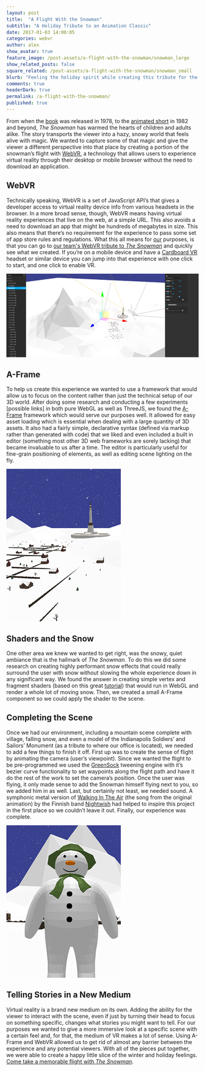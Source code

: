 ```yaml
---
layout: post
title:  "A Flight With the Snowman"
subtitle: "A Holiday Tribute to an Animation Classic"
date: 2017-01-03 14:00:05
categories: webvr
author: alex
show_avatar: true
feature_image: /post-assets/a-flight-with-the-snowman/snowman_large
show_related_posts: false
square_related: /post-assets/a-flight-with-the-snowman/snowman_small
blurb: "Feeling the holiday spirit while creating this tribute for the classic animation The Snowman, with WebVR and the A-Frame 3D framework"
comments: true
headerDark: true
permalink: /a-flight-with-the-snowman/
published: true
---
```


From when the [book](https://www.thesnowman.com/books/) was released in 1978, to the [animated short](https://www.thesnowman.com/film-and-music/the-snowman/) in 1982 and beyond, *The Snowman* has warmed the hearts of children and adults alike. The story transports the viewer into a hazy, snowy world that feels alive with magic. We wanted to capture some of that magic and give the viewer a different perspective into that place by creating a portion of the snowman’s flight with [WebVR](https://webvr.info/), a technology that allows users to experience virtual reality through their desktop or mobile browser without the need to download an application.

## WebVR

Technically speaking, WebVR is a set of JavaScript API’s that gives a developer access to virtual reality device info from various headsets in the browser. In a more broad sense, though, WebVR means having virtual reality experiences that live on the web, at a simple URL. This also avoids a need to download an app that might be hundreds of megabytes in size. This also means that there’s no requirement for the experience to pass some set of app store rules and regulations. What this all means for [our](http://www.curiositymotive.com/pages/snowman/humans.txt) purposes, is that you can go to [our team's WebVR tribute to *The Snowman*](http://curiositymotive.com/pages/snowman) and quickly see what we created. If you’re on a mobile device and have a [Cardboard VR](https://store.google.com/product/google_cardboard) headset or similar device you can jump into that experience with one click to start, and one click to enable VR.

<img class="post-img-full" title="Snowy Village" src="/img/post-assets/a-flight-with-the-snowman/snowman_editor.jpg" alt="">

## A-Frame

To help us create this experience we wanted to use a framework that would allow us to focus on the content rather than just the technical setup of our 3D world. After doing some research and conducting a few experiments [possible links] in both pure WebGL as well as ThreeJS, we found the [A-Frame](https://aframe.io/) framework which would serve our purposes well. It allowed for easy asset loading which is essential when dealing with a large quantity of 3D assets. It also had a fairly simple, declarative syntax (defined via markup rather than generated with code) that we liked and even included a built in editor (something most other 3D web frameworks are sorely lacking) that became invaluable to us after a time. The editor is particularly useful for fine-grain positioning of elements, as well as editing scene lighting on the fly.

<img class="post-img-right" title="Snowy Village" src="/img/post-assets/a-flight-with-the-snowman/snowman_village_view.jpg" alt="">

## Shaders and the Snow

One other area we knew we wanted to get right, was the snowy, quiet ambiance that is the hallmark of *The Snowman*. To do this we did some research on creating highly performant snow effects that could really surround the user with snow without slowing the whole experience down in any significant way. We found the answer in creating simple vertex and fragment shaders (based on this great [tutorial](https://soledadpenades.com/articles/three-js-tutorials/rendering-snow-with-shaders/)) that would run in WebGL and render a whole lot of moving snow. Then, we created a small A-Frame component so we could apply the shader to the scene.

## Completing the Scene

Once we had our environment, including a mountain scene complete with village, falling snow, and even a model of the Indianapolis Soldiers’ and Sailors’ Monument (as a tribute to where our office is located), we needed to add a few things to finish it off. First up was to create the sense of flight by animating the camera (user’s viewpoint). Since we wanted the flight to be pre-programmed we used the [GreenSock](https://greensock.com/) tweening engine with it’s bezier curve functionality to set waypoints along the flight path and have it do the rest of the work to set the camera’s position. Once the user was flying, it only made sense to add the Snowman himself flying next to you, so we added him in as well. Last, but certainly not least, we needed sound. A symphonic metal version of [Walking In The Air](https://www.amazon.com/Walking-Air-Greatest-Ballads-Nightwish/dp/B007TJZBV8/ref=sr_1_1?ie=UTF8&qid=1481664260&sr=8-1&keywords=walking+in+the+air+nightwish) (the song from the original animation) by the Finnish band [Nightwish](http://nightwish.com/en) had helped to inspire this project in the first place so we couldn’t leave it out. Finally, our experience was complete.

<img class="post-img-left" title="Snowy Village" src="/img/post-assets/a-flight-with-the-snowman/snowman_snowman.jpg" alt="">

## Telling Stories in a New Medium

Virtual reality is a brand new medium on its own. Adding the ability for the viewer to interact with the scene, even if just by turning their head to focus on something specific, changes what stories you might want to tell. For our purposes we wanted to give a more immersive look at a specific scene with a certain feel and, for that, the medium of VR makes a lot of sense. Using A-Frame and WebVR allowed us to get rid of almost any barrier between the experience and any potential viewers. With all of the pieces put together, we were able to create a happy little slice of the winter and holiday feelings. [Come take a memorable flight with *The Snowman*](http://www.curiositymotive.com/pages/snowman/).
